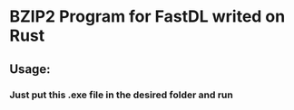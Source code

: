 # BZIP2 Program for FastDL writed on Rust
## Usage:
### Just put this .exe file in the desired folder and run
